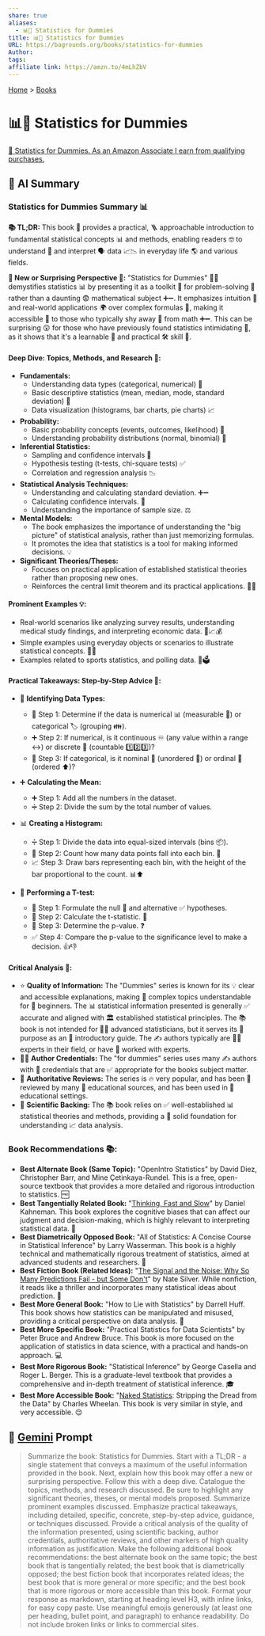```yaml
---
share: true
aliases:
  - 📊🫠 Statistics for Dummies
title: 📊🫠 Statistics for Dummies
URL: https://bagrounds.org/books/statistics-for-dummies
Author: 
tags: 
affiliate link: https://amzn.to/4mLhZbV
---
```

[Home](../index.md) > [Books](./index.md)  
# 📊🫠 Statistics for Dummies  
[🛒 Statistics for Dummies. As an Amazon Associate I earn from qualifying purchases.](https://amzn.to/4mLhZbV)  
  
## 🤖 AI Summary  
### Statistics for Dummies Summary 📊  
**📚 TL;DR:** This book 📖 provides a practical, 🪜 approachable introduction to fundamental statistical concepts 📊 and methods, enabling readers 🤓 to understand 🤔 and interpret 🗣️ data 📈📉 in everyday life 🌎 and various fields.  
  
**🤯 New or Surprising Perspective 🤔:** "Statistics for Dummies" 🧑‍🏫 demystifies statistics 📊 by presenting it as a toolkit 🧰 for problem-solving 🤔 rather than a daunting 😨 mathematical subject ➕➖. It emphasizes intuition 🙏 and real-world applications 🌍 over complex formulas 🧪, making it accessible 🚶 to those who typically shy away 🙈 from math ➕➖. This can be surprising 😲 for those who have previously found statistics intimidating 😬, as it shows that it's a learnable 🧠 and practical 🛠️ skill 💪.  
  
#### **Deep Dive: Topics, Methods, and Research 🔬:**  
* **Fundamentals:**  
    * Understanding data types (categorical, numerical) 🔢  
    * Basic descriptive statistics (mean, median, mode, standard deviation) 📏  
    * Data visualization (histograms, bar charts, pie charts) 📈  
* **Probability:**  
    * Basic probability concepts (events, outcomes, likelihood) 🎲  
    * Understanding probability distributions (normal, binomial) 🔔  
* **Inferential Statistics:**  
    * Sampling and confidence intervals 🎯  
    * Hypothesis testing (t-tests, chi-square tests) ✅  
    * Correlation and regression analysis 📉  
* **Statistical Analysis Techniques:**  
    * Understanding and calculating standard deviation. ➕➖  
    * Calculating confidence intervals. 💯  
    * Understanding the importance of sample size. ⚖️  
* **Mental Models:**  
    * The book emphasizes the importance of understanding the "big picture" of statistical analysis, rather than just memorizing formulas.  
    * It promotes the idea that statistics is a tool for making informed decisions. 💡  
* **Significant Theories/Theses:**  
    * Focuses on practical application of established statistical theories rather than proposing new ones.  
    * Reinforces the central limit theorem and its practical applications. 🧑‍🏫  
  
#### **Prominent Examples 💡:**  
* Real-world scenarios like analyzing survey results, understanding medical study findings, and interpreting economic data. 🏥📈💰  
* Simple examples using everyday objects or scenarios to illustrate statistical concepts. 🍎🎲  
* Examples related to sports statistics, and polling data. 🏈🗳️  
  
#### **Practical Takeaways: Step-by-Step Advice 📝:**  
* 🧮 **Identifying Data Types:**  
    * 🔢 Step 1: Determine if the data is numerical 📊 (measurable 📏) or categorical 🏷️ (grouping 👪).  
    * ➕ Step 2: If numerical, is it continuous ♾️ (any value within a range ↔️) or discrete 🔢 (countable 1️⃣2️⃣3️⃣)?  
    * 📃 Step 3: If categorical, is it nominal 📝 (unordered 🔀) or ordinal 🥇 (ordered ⬆️)?  
* ➕ **Calculating the Mean:**  
    * ➕ Step 1: Add all the numbers in the dataset.  
    * ➗ Step 2: Divide the sum by the total number of values.  
  
* 📊 **Creating a Histogram:**  
    * ➗ Step 1: Divide the data into equal-sized intervals (bins 📦).  
    * 🔢 Step 2: Count how many data points fall into each bin. 💯  
    * 📈 Step 3: Draw bars representing each bin, with the height of the bar proportional to the count. 📊⬆️  
  
* 🧪 **Performing a T-test:**  
    * 🤔 Step 1: Formulate the null 🚫 and alternative ✅ hypotheses.  
    * 🔢 Step 2: Calculate the t-statistic. 📐  
    * 💯 Step 3: Determine the p-value. ❓  
    * ✅ Step 4: Compare the p-value to the significance level to make a decision. 👍👎  
  
#### **Critical Analysis 🧐:**  
* ⭐️ **Quality of Information:** The "Dummies" series is known for its 💡 clear and accessible explanations, making 🤯 complex topics understandable for 👶 beginners. The 📊 statistical information presented is generally ✅ accurate and aligned with 🏛️ established statistical principles. The 📚 book is not intended for 🧑‍🏫 advanced statisticians, but it serves its 🎯 purpose as an 👶 introductory guide. The ✍️ authors typically are 🧑‍🎓 experts in their field, or have 🤝 worked with experts.  
* 🧑‍🏫 **Author Credentials:** The "for dummies" series uses many ✍️ authors with 📜 credentials that are ✅ appropriate for the books subject matter.  
* 📰 **Authoritative Reviews:** The series is 🔥 very popular, and has been 🧐 reviewed by many 🏫 educational sources, and has been used in 🍎 educational settings.  
* 🔬 **Scientific Backing:** The 📚 book relies on ✅ well-established 📊 statistical theories and methods, providing a 🧱 solid foundation for understanding 📈 data analysis.  
  
### **Book Recommendations 📚:**  
* **Best Alternate Book (Same Topic):** "OpenIntro Statistics" by David Diez, Christopher Barr, and Mine Çetinkaya-Rundel. This is a free, open-source textbook that provides a more detailed and rigorous introduction to statistics. 🆓  
* **Best Tangentially Related Book:** "[Thinking, Fast and Slow](./thinking-fast-and-slow.md)" by Daniel Kahneman. This book explores the cognitive biases that can affect our judgment and decision-making, which is highly relevant to interpreting statistical data. 🧠  
* **Best Diametrically Opposed Book:** "All of Statistics: A Concise Course in Statistical Inference" by Larry Wasserman. This book is a highly technical and mathematically rigorous treatment of statistics, aimed at advanced students and researchers. 🤯  
* **Best Fiction Book (Related Ideas):** "[The Signal and the Noise: Why So Many Predictions Fail - but Some Don't](./the-signal-and-the-noise.md)" by Nate Silver. While nonfiction, it reads like a thriller and incorporates many statistical ideas about prediction. 🔮  
* **Best More General Book:** "How to Lie with Statistics" by Darrell Huff. This book shows how statistics can be manipulated and misused, providing a critical perspective on data analysis. 🤥  
* **Best More Specific Book:** "Practical Statistics for Data Scientists" by Peter Bruce and Andrew Bruce. This book is more focused on the application of statistics in data science, with a practical and hands-on approach. 💻  
* **Best More Rigorous Book:** "Statistical Inference" by George Casella and Roger L. Berger. This is a graduate-level textbook that provides a comprehensive and in-depth treatment of statistical inference. 🎓  
* **Best More Accessible Book:** "[Naked Statistics](./naked-statistics.md): Stripping the Dread from the Data" by Charles Wheelan. This book is very similar in style, and very accessible. 😌  
  
## 💬 [Gemini](https://gemini.google.com) Prompt  
> Summarize the book: Statistics for Dummies. Start with a TL;DR - a single statement that conveys a maximum of the useful information provided in the book. Next, explain how this book may offer a new or surprising perspective. Follow this with a deep dive. Catalogue the topics, methods, and research discussed. Be sure to highlight any significant theories, theses, or mental models proposed. Summarize prominent examples discussed. Emphasize practical takeaways, including detailed, specific, concrete, step-by-step advice, guidance, or techniques discussed. Provide a critical analysis of the quality of the information presented, using scientific backing, author credentials, authoritative reviews, and other markers of high quality information as justification. Make the following additional book recommendations: the best alternate book on the same topic; the best book that is tangentially related; the best book that is diametrically opposed; the best fiction book that incorporates related ideas; the best book that is more general or more specific; and the best book that is more rigorous or more accessible than this book. Format your response as markdown, starting at heading level H3, with inline links, for easy copy paste. Use meaningful emojis generously (at least one per heading, bullet point, and paragraph) to enhance readability. Do not include broken links or links to commercial sites.